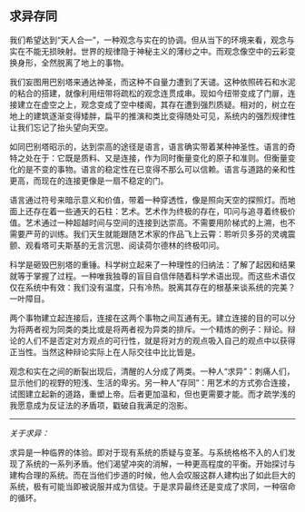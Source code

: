## 求异存同

我们希望达到“天人合一”，一种观念与实在的协调。但从当下的环境来看，观念与实在不能无损映射。世界的规律隐于神秘主义的薄纱之中。而观念像空中的云彩变换身形，全然脱离了地上的事物。

<!-- more -->

我们妄图用巴别塔来通达神圣，而这种不自量力遭到了天谴。这种依照砖石和水泥的粘合的搭建，就像利用纽带将疏松的观念连贯成串。现如今纽带变成了门扉，连接建立在虚空之上，观念变成了空中楼阁，其存在遭到强烈质疑。相对的，树立在地上的建筑逐渐变得矮胖，扁平的推演和类比变得随处可见，系统内的强烈规律性让我们忘记了抬头望向天空。

如同巴别塔昭示的，达到崇高的途径是语言，语言确实带着某种神圣性。语言的奇特之处在于：它既是质料、又是连接，作为同时衡量变化的原子和准则。但衡量变化的是不变的事物。语言的稳定性在已变得不那么可以信赖。语言与道路的亲和性更高，而现在的连接更像是一扇不稳定的门。

语言通过符号来暗示意义和价值，带着一种穿透性，像是照向天空的探照灯。而地面上还存在着一些通天的石柱：艺术。艺术作为终极的存在，叩问与追寻着终极价值。艺术通过一种超越时间与空间的连接到达崇高。不需要用阶梯式的上溯，也不需要严苛的训练。我们天生就能跟随艺术家的作品飞上云霄：聆听贝多芬的灵魂震颤、观看塔可夫斯基的无言沉思、阅读荷尔德林的终极叩问。

科学是砸毁巴别塔的重锤。科学树立起来了一种理性的归纳法：了解了起因和结果就等于掌握了过程。一种唯我独尊的盲目自信伴随着科学术语出现。而这些术语仅仅在系统中有效：我们没有温度，只有冷热。脱离其存在的根基来谈系统的完美？一叶障目。

两个事物建立起连接后，连接在这两个事物之间互通有无。建立连接的目的可以分为将两者视为同类的类比或是将两者视为异类的排斥。一个精炼的例子：辩论。辩论的人们不是否定对方观点的可行性，就是将对方的观点吸入自己的观点中以获得正当性。当然这种辩论实际上在人际交往中比比皆是。

观念和实在之间的断裂出现后，清醒的人分成了两类。一种人“求异”：刺痛人们，显示他们的视野的短浅、生活的卑劣。另一种人“存同”：用艺术的方式弥合连接，试图建立起新的道路，重塑上帝。后者更加温和，但也更需要才能。而才疏学浅的我愿意成为反证法的矛盾项，戳破自我满足的泡影。

---

*关于求异：*

求异是一种临界的体验。即对于现有系统的质疑与变革。与系统格格不入的人们发现了系统的一系列矛盾。他们渴望冲突的消解，一种更高程度的平衡。开始探讨与建构合理的系统。而在当他们步道的时候，他人会叹服这群人建构出了如此巨大的系统，极有可能当即被说服并成为信徒。于是求异最终还是变成了求同，一种宿命的循环。
